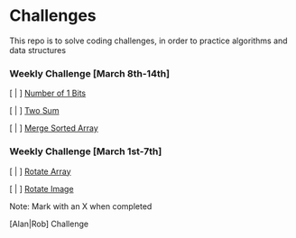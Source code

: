 # Challenges
This repo is to solve coding challenges, in order to practice algorithms and data structures

### Weekly Challenge [March 8th-14th]

[ | ] [Number of 1 Bits](https://leetcode.com/explore/interview/card/top-interview-questions-easy/99/others/565/)

[ | ] [Two Sum](https://leetcode.com/explore/interview/card/top-interview-questions-easy/92/array/546/)

[ | ] [Merge Sorted Array](https://leetcode.com/problems/merge-sorted-array/)

### Weekly Challenge [March 1st-7th]

[ | ] [Rotate Array](https://leetcode.com/explore/interview/card/top-interview-questions-easy/92/array/646/)

[ | ] [Rotate Image](https://leetcode.com/explore/interview/card/top-interview-questions-easy/92/array/770/)


Note: Mark with an X when completed

[Alan|Rob] Challenge

